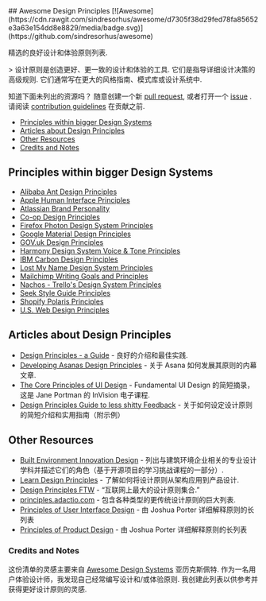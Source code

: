 <div class="github-widget" data-repo="robinstickel/awesome-design-principles"></div>
## Awesome Design Principles [![Awesome](https://cdn.rawgit.com/sindresorhus/awesome/d7305f38d29fed78fa85652e3a63e154dd8e8829/media/badge.svg)](https://github.com/sindresorhus/awesome)

精选的良好设计和体验原则列表.

 &gt; 设计原则是创造更好、更一致的设计和体验的工具. 它们是指导详细设计决策的高级规则. 它们通常写在更大的风格指南、模式库或设计系统中.

知道下面未列出的资源吗？ 随意创建一个新 [pull request](https://github.com/robinstickel/awesome-design-principles/pulls), 或者打开一个 [issue](https://github.com/robinstickel/awesome-design-principles/issues/new) . 请阅读 [contribution guidelines](https://github.com/robinstickel/awesome-design-principles/blob/master/CONTRIBUTING.md) 在贡献之前.

- [Principles within bigger Design Systems](https://github.com/robinstickel/awesome-design-principles#principles-within-bigger-design-systems)
- [Articles about Design Principles](https://github.com/robinstickel/awesome-design-principles#articles-about-design-principles)
- [Other Resources](https://github.com/robinstickel/awesome-design-principles#other-resources)
- [Credits and Notes](https://github.com/robinstickel/awesome-design-principles#credits-and-notes)

## Principles within bigger Design Systems

- [Alibaba Ant Design Principles](https://ant.design/docs/spec/proximity)
- [Apple Human Interface Principles](https://developer.apple.com/design/human-interface-guidelines/)
- [Atlassian Brand Personality](https://atlassian.design/guidelines/brand/personality)
- [Co-op Design Principles](https://coop-design-manual.herokuapp.com/principles.html)
- [Firefox Photon Design System Principles](http://design.firefox.com/photon/introduction/principles.html)
- [Google Material Design Principles](https://material.io/guidelines/#introduction-principles)
- [GOV.uk Design Principles](https://www.gov.uk/design-principles)
- [Harmony Design System Voice & Tone Principles](http://harmony.intuit.com/voice-tone/)
- [IBM Carbon Design Principles](https://www.carbondesignsystem.com/guidelines/accessibility/overview)
- [Lost My Name Design System Principles](http://design-system.lostmy.name/design-principles)
- [Mailchimp Writing Goals and Principles](http://styleguide.mailchimp.com/writing-principles/)
- [Nachos - Trello's Design System Principles](https://design.trello.com/principles)
- [Seek Style Guide Principles](https://seek-oss.github.io/seek-style-guide/)
- [Shopify Polaris Principles](https://polaris.shopify.com/principles/principles#app)
- [U.S. Web Design Principles](https://standards.usa.gov/design-principles/)

## Articles about Design Principles

- [Design Principles - a Guide](https://www.cxpartners.co.uk/our-thinking/design-principles/) - 良好的介绍和最佳实践.
- [Developing Asanas Design Principles](https://blog.asana.com/2013/10/design-principles/) - 关于 Asana 如何发展其原则的内幕文章.
- [The Core Principles of UI Design](https://www.invisionapp.com/blog/core-principles-of-ui-design/) - Fundamental UI Design 的简短摘录，这是 Jane Portman 的 InVision 电子课程.
- [Design Principles Guide to less shitty Feedback](https://medium.com/apegroup-texts/design-principles-a-guide-to-less-shitty-feedback-64e9541816c1) - 关于如何设定设计原则的简短介绍和实用指南（附示例）

## Other Resources

- [Built Environment Innovation Design](https://github.com/BEICOOP/BEICPBLChallenge/blob/master/Phase3/Stakeholders_Roles/Designer.md) - 列出与建筑环境企业相关的专业设计学科并描述它们的角色（基于开源项目的学习挑战课程的一部分）.
- [Learn Design Principles](http://learndesignprinciples.com/) - 了解如何将设计原则从架构应用到产品设计.
- [Design Principles FTW](http://www.designprinciplesftw.com/) - “互联网上最大的设计原则集合.”
- [principles.adactio.com](https://principles.adactio.com/) - 包含各种类型的更传统设计原则的巨大列表.
- [Principles of User Interface Design](http://bokardo.com/principles-of-user-interface-design/) - 由 Joshua Porter 详细解释原则的长列表
- [Principles of Product Design](http://bokardo.com/principles-of-product-design/) - 由 Joshua Porter 详细解释原则的长列表

### Credits and Notes
这份清单的灵感主要来自 [Awesome Design Systems](https://github.com/alexpate/awesome-design-systems) 亚历克斯佩特. 作为一名用户体验设计师，我发现自己经常编写设计和/或体验原则. 我创建此列表以供参考并获得更好设计原则的灵感.
